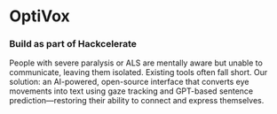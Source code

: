 # OptiVox
### Build as part of Hackcelerate
People with severe paralysis or ALS are mentally aware but unable to communicate, leaving them isolated. Existing tools often fall short. Our solution: an AI-powered, open-source interface that converts eye movements into text using gaze tracking and GPT-based sentence prediction—restoring their ability to connect and express themselves.

